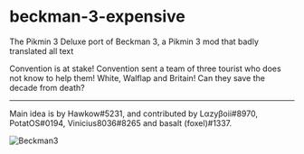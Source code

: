 # beckman-3-expensive
The Pikmin 3 Deluxe port of Beckman 3, a Pikmin 3 mod that badly translated all text

Convention is at stake! Convention sent a team of three tourist who does not know to help them! White, Walflap and Britain!
Can they save the decade from death?

----------------------------------------

Main idea is by Hawkow#5231, and contributed by Lαzyβoii#8970, PotatOS#0194, Vinicius8036#8265 and basalt (foxel)#1337.


![Beckman3](https://user-images.githubusercontent.com/96910014/148680772-92189f9f-0d72-4932-a9ea-c653423b8c5a.png)
